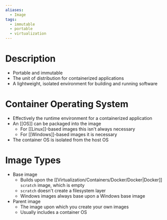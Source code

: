 ```yaml
---
aliases:
  - Image
tags:
  - immutable
  - portable
  - virtualization
---
```

# Description
- Portable and immutable
- The unit of distribution for containerized applications
- A lightweight, isolated environment for building and running software
# Container Operating System
- Effectively the runtime environment for a containerized application
- An [[OS]] can be packaged into the image
	- For [[Linux]]-based images this isn't always necessary
	- For [[Windows]]-based images it is necessary
- The container OS is isolated from the host OS
# Image Types
- Base image
	- Builds upon the [[Virtualization/Containers/Docker/Docker|Docker]] `scratch` image, which is empty
	- `scratch` doesn't create a filesystem layer
	- Windows images always base upon a Windows base image
- Parent image
	- The image upon which you create your own images
	- Usually includes a container OS